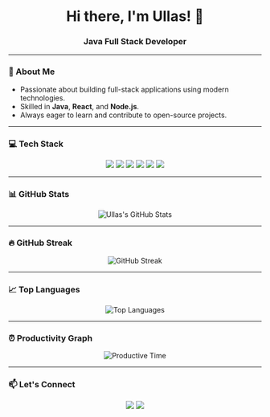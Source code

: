 <h1 align="center">Hi there, I'm Ullas! 👋</h1>
<h3 align="center">Java Full Stack Developer</h3>

---

### 🚀 About Me
- Passionate about building full-stack applications using modern technologies.
- Skilled in **Java**, **React**, and **Node.js**.
- Always eager to learn and contribute to open-source projects.

---

### 💻 Tech Stack

<p align="center">
  <img src="https://img.shields.io/badge/HTML5-E34F26?style=for-the-badge&logo=html5&logoColor=white" />
  <img src="https://img.shields.io/badge/CSS3-1572B6?style=for-the-badge&logo=css3&logoColor=white" />
  <img src="https://img.shields.io/badge/JavaScript-F7DF1E?style=for-the-badge&logo=javascript&logoColor=black" />
  <img src="https://img.shields.io/badge/ReactJS-61DAFB?style=for-the-badge&logo=react&logoColor=black" />
  <img src="https://img.shields.io/badge/Java-007396?style=for-the-badge&logo=java&logoColor=white" />
  <img src="https://img.shields.io/badge/SQL-4479A1?style=for-the-badge&logo=postgresql&logoColor=white" />
 
</p>

---

### 📊 GitHub Stats

<p align="center">
  <img src="https://github-readme-stats.vercel.app/api?username=Ullas2003&show_icons=true&theme=radical" alt="Ullas's GitHub Stats" />
</p>

---

### 🔥 GitHub Streak

<p align="center">
  <img src="https://github-readme-streak-stats.herokuapp.com/?user=Ullas2003&theme=radical" alt="GitHub Streak" />
</p>

---

### 📈 Top Languages

<p align="center">
  <img src="https://github-readme-stats.vercel.app/api/top-langs/?username=Ullas2003&layout=compact&theme=radical" alt="Top Languages" />
</p>

---

### ⏰ Productivity Graph

<p align="center">
  <img src="https://github-profile-summary-cards.vercel.app/api/cards/productive-time?username=Ullas2003&theme=radical" alt="Productive Time" />
</p>

---

### 📫 Let's Connect

<p align="center">
  <a href="https://www.linkedin.com/in/ullas2003/"><img src="https://img.shields.io/badge/LinkedIn-0A66C2?style=for-the-badge&logo=linkedin&logoColor=white" /></a>
  <a href="mailto:ullas.dev2003@gmail.com"><img src="https://img.shields.io/badge/Gmail-D14836?style=for-the-badge&logo=gmail&logoColor=white" /></a>
</p>

